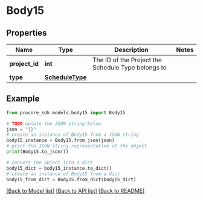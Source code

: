# Body15


## Properties

Name | Type | Description | Notes
------------ | ------------- | ------------- | -------------
**project_id** | **int** | The ID of the Project the Schedule Type belongs to | 
**type** | [**ScheduleType**](ScheduleType.md) |  | 

## Example

```python
from procore_sdk.models.body15 import Body15

# TODO update the JSON string below
json = "{}"
# create an instance of Body15 from a JSON string
body15_instance = Body15.from_json(json)
# print the JSON string representation of the object
print(Body15.to_json())

# convert the object into a dict
body15_dict = body15_instance.to_dict()
# create an instance of Body15 from a dict
body15_from_dict = Body15.from_dict(body15_dict)
```
[[Back to Model list]](../README.md#documentation-for-models) [[Back to API list]](../README.md#documentation-for-api-endpoints) [[Back to README]](../README.md)


